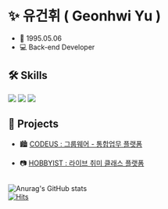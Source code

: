 <!--
**gh-yu/gh-yu** is a ✨ _special_ ✨ repository because its `README.md` (this file) appears on your GitHub profile.

Here are some ideas to get you started:

- 🔭 I’m currently working on ...
- 🌱 I’m currently learning ...
- 👯 I’m looking to collaborate on ...
- 🤔 I’m looking for help with ...
- 💬 Ask me about ...
- 📫 How to reach me: ...
- 😄 Pronouns: ...
- ⚡ Fun fact: ...
-->

# ✨ 유건휘 ( Geonhwi Yu )
- 🎂 1995.05.06
- 💻 Back-end Developer

## 🛠 Skills
<p>
  <img src="https://img.shields.io/badge/-Java-007396?style=flat-square&logo=Java&logoColor=white"/>
  <img src="https://img.shields.io/badge/-Spring-6DB33F?style=flat-square&logo=Spring&logoColor=white"/>
  <img src="https://img.shields.io/badge/-JavaScript-fcb358?style=flat-square&logo=JavaScript&logoColor=white"/>
</p>

## 📂 Projects
- 🏙 [CODEUS : 그룹웨어 - 통합업무 플랫폼](https://github.com/gh-yu/CODEUS-Groupware)

- 📷 [HOBBYIST : 라이브 취미 클래스 플랫폼](https://github.com/gh-yu/HOBBYIST)


##

![Anurag's GitHub stats](https://github-readme-stats.vercel.app/api?username=gh-yu&count_private=true&show_icons=true&theme=dracula)
<br>
[![Hits](https://hits.seeyoufarm.com/api/count/incr/badge.svg?url=https%3A%2F%2Fgithub.com%2Fgh-yu%2Fhit-counter&count_bg=%2397B69A&title_bg=%238C7F7F&icon=github.svg&icon_color=%23E7E7E7&title=hits&edge_flat=false)](https://hits.seeyoufarm.com)


<!-- | <a href="https://github.com/anuraghazra/github-readme-stats"><img align="center" src="https://github-readme-stats.vercel.app/api?username=gh-yu&show_icons=true&include_all_commits=true&theme=dracula&hide_border=true" alt="Anurag's github stats" /></a> | <a href="https://github.com/anuraghazra/github-readme-stats"><img align="center" src="https://github-readme-stats.vercel.app/api/top-langs/?username=gh-yu&layout=compact&theme=dracula&hide_border=true" /></a> |
| ------------- | ------------- | -->
